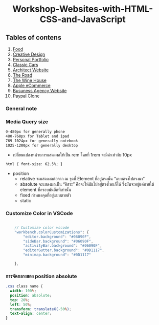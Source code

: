 <div align="center">
    <h1>Workshop-Websites-with-HTML-CSS-and-JavaScript</h1>
</div>

## Tables of contens

1. [Food](https://github.com/Wissanukhong/Workshop-Websites-with-HTML-CSS-and-JavaScript/tree/master/1.Food)
2. [Creative Design](https://github.com/Wissanukhong/Workshop-Websites-with-HTML-CSS-and-JavaScript/tree/master/2.CreativeDesign)
3. [Personal Portfolio](https://github.com/Wissanukhong/Workshop-Websites-with-HTML-CSS-and-JavaScript/tree/master/3.PersonalPortfolio)
4. [Classic Cars]()
5. [Architect Website]()
6. [The Road]()
7. [The Wine House]()
8. [Apple eCommerce]()
9. [Busuness Agency Website]()
10. [Paypal Clone]()

### General note

### Media Query size

```css
0-480px for generally phone
480-768px for Tablet and ipad
769-1024px for generally notebook
1025-1200px for generally desktop
```

- เปลี่ยนแปลงหน่วยการแสดงผลให้เป็น rem โดยที่ 1rem จะมีค่าเท่ากับ 10px

```html
html { font-size: 62.5%; }
```

- position
  - relative จะแสดงผลต่อจาก ณ จุดที่ Element ที่อยู่ตรงนั้น “แบบตรงไปตรงมา”
  - absolute จะแสดงผลเป็น “อิสระ” คือจะให้มันไปอยู่ตรงไหนก็ได้ ซึ่งมันจะอยู่แค่ภายใต้ element ที่ครอบมันอีกทีเท่านั้น
  - fixed กำหนดจุดที่อยู่แบบตายตัว
  - static

### Customize Color in VSCode

```js

    // Customize color vscode
    "workbench.colorCustomizations": {
        "editor.background": "#06090F",
        "sideBar.background": "#06090F",
        "activityBar.background": "#06090F",
        "editorGutter.background": "#0D1117",
        "minimap.background": "#0D1117"

    },

```

### การจัดกลางของ position absolute

```css
.css class name {
  width: 100%;
  position: absolute;
  top: 20%;
  left: 50%;
  transform: translateX(-50%);
  text-align: center;
}
```
